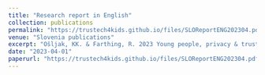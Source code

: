 ```yaml
---
title: "Research report in English"
collection: publications
permalink: "https://trustech4kids.github.io/files/SLOReportENG202304.pdf"
venue: "Slovenia publications"
excerpt: "Ošljak, KK. & Farthing, R. 2023 Young people, privacy & trust"
date: "2023-04-01"
paperurl: "https://trustech4kids.github.io/files/SLOReportENG202304.pdf"
---
```


